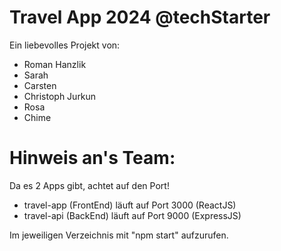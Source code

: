 # Travel App 2024 @techStarter

Ein liebevolles Projekt von:
- Roman Hanzlik
- Sarah
- Carsten
- Christoph Jurkun
- Rosa
- Chime

# Hinweis an's Team:
Da es 2 Apps gibt, achtet auf den Port!
- travel-app (FrontEnd) läuft auf Port 3000 (ReactJS)
- travel-api (BackEnd) läuft auf Port 9000 (ExpressJS)

Im jeweiligen Verzeichnis mit "npm start" aufzurufen.
